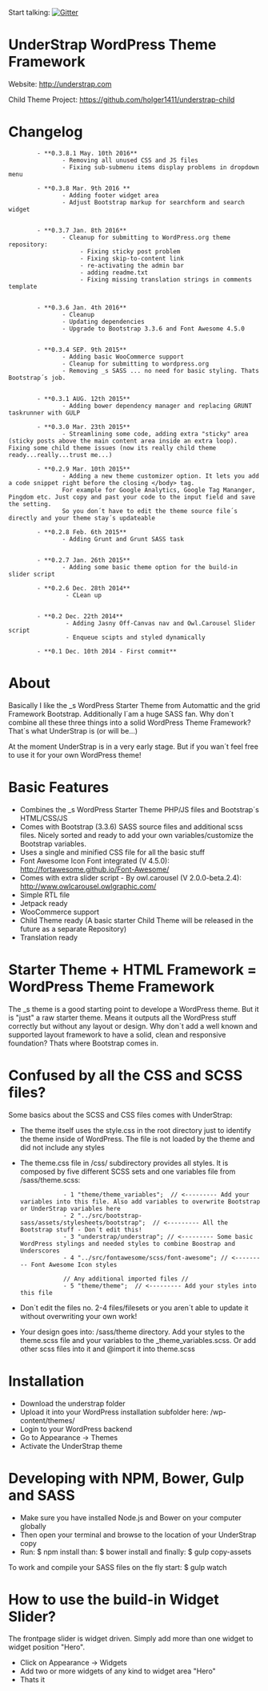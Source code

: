 Start talking: [![Gitter](https://badges.gitter.im/Join%20Chat.svg)](https://gitter.im/holger1411/understrap?utm_source=badge&utm_medium=badge&utm_campaign=pr-badge&utm_content=body_badge)

UnderStrap WordPress Theme Framework
===

Website: http://understrap.com

Child Theme Project: https://github.com/holger1411/understrap-child

Changelog
=
            - **0.3.8.1 May. 10th 2016**
                   - Removing all unused CSS and JS files
                   - Fixing sub-submenu items display problems in dropdown menu

            - **0.3.8 Mar. 9th 2016 **
                   - Adding footer widget area
                   - Adjust Bootstrap markup for searchform and search widget


            - **0.3.7 Jan. 8th 2016**
                   - Cleanup for submitting to WordPress.org theme repository:
                        - Fixing sticky post problem
                        - Fixing skip-to-content link
                        - re-activating the admin bar
                        - adding readme.txt
                        - Fixing missing translation strings in comments template


            - **0.3.6 Jan. 4th 2016**
                   - Cleanup
                   - Updating dependencies
                   - Upgrade to Bootstrap 3.3.6 and Font Awesome 4.5.0
                   

            - **0.3.4 SEP. 9th 2015**
                   - Adding basic WooCommerce support
                   - Cleanup for submitting to wordpress.org
                   - Removing _s SASS ... no need for basic styling. Thats Bootstrap´s job.


            - **0.3.1 AUG. 12th 2015**
                   - Adding bower dependency manager and replacing GRUNT taskrunner with GULP

            - **0.3.0 Mar. 23th 2015**
                   - Streamlining some code, adding extra "sticky" area (sticky posts above the main content area inside an extra loop). Fixing some child theme issues (now its really child theme ready...really...trust me...)

            - **0.2.9 Mar. 10th 2015**
                   - Adding a new theme customizer option. It lets you add a code snippet right before the closing </body> tag.
                   For example for Google Analytics, Google Tag Mananger, Pingdom etc. Just copy and past your code to the input field and save the setting.
                   So you don´t have to edit the theme source file´s directly and your theme stay´s updateable

            - **0.2.8 Feb. 6th 2015**
                   - Adding Grunt and Grunt SASS task


            - **0.2.7 Jan. 26th 2015**
                   - Adding some basic theme option for the build-in slider script

            - **0.2.6 Dec. 28th 2014**
                    - CLean up
                    
                    
            - **0.2 Dec. 22th 2014**
                    - Adding Jasny Off-Canvas nav and Owl.Carousel Slider script
                    - Enqueue scipts and styled dynamically
                                   
            - **0.1 Dec. 10th 2014 - First commit**

About
=
Basically I like the _s WordPress Starter Theme from Automattic and the grid Framework Bootstrap. Additionally I´am a huge SASS fan. Why don´t combine all these three things into a solid WordPress Theme Framework?
That´s what UnderStrap is (or will be...)

At the moment UnderStrap is in a very early stage. But if you wan´t feel free to use it for your own WordPress theme!

Basic Features
=
- Combines the _s WordPress Starter Theme PHP/JS files and Bootstrap´s HTML/CSS/JS
- Comes with Bootstrap (3.3.6) SASS source files and additional scss files. Nicely sorted and ready to add your own variables/customize the Bootstrap variables.
- Uses a single and minified CSS file for all the basic stuff
- Font Awesome Icon Font integrated (V 4.5.0): http://fortawesome.github.io/Font-Awesome/
- Comes with extra slider script - By owl.carousel (V 2.0.0-beta.2.4): http://www.owlcarousel.owlgraphic.com/
- Simple RTL file
- Jetpack ready
- WooCommerce support
- Child Theme ready (A basic starter Child Theme will be released in the future as a separate Repository)
- Translation ready

Starter Theme + HTML Framework = WordPress Theme Framework
=
The _s theme is a good starting point to develope a WordPress theme. But it is "just" a raw starter theme. Means it outputs all the WordPress stuff correctly but without any layout or design.
Why don´t add a well known and supported layout framework to have a solid, clean and responsive foundation? Thats where Bootstrap comes in.

Confused by all the CSS and SCSS files?
=
Some basics about the SCSS and CSS files comes with UnderStrap:
- The theme itself uses the style.css in the root directory just to identify the theme inside of WordPress. The file is not loaded by the theme and did not include any styles
- The theme.css file in /css/ subdirectory provides all styles. It is composed by five different SCSS sets and one variables file from /sass/theme.scss:

                  - 1 "theme/theme_variables";  // <--------- Add your variables into this file. Also add variables to overwrite Bootstrap or UnderStrap variables here
                  - 2 "../src/bootstrap-sass/assets/stylesheets/bootstrap";  // <--------- All the Bootstrap stuff - Don´t edit this!
                  - 3 "understrap/understrap"; // <--------- Some basic WordPress stylings and needed styles to combine Boostrap and Underscores
                  - 4 "../src/fontawesome/scss/font-awesome"; // <--------- Font Awesome Icon styles

                  // Any additional imported files //
                  - 5 "theme/theme";  // <--------- Add your styles into this file

- Don´t edit the files no. 2-4 files/filesets or you aren´t able to update it without overwriting your own work!
- Your design goes into: /sass/theme directory. Add your styles to the theme.scss file and your variables to the _theme_variables.scss. Or add other scss files into it and @import it into theme.scss

Installation
=
- Download the understrap folder
- Upload it into your WordPress installation subfolder here: /wp-content/themes/
- Login to your WordPress backend 
- Go to Appearance -> Themes
- Activate the UnderStrap theme

Developing with NPM, Bower, Gulp and SASS
=
- Make sure you have installed Node.js and Bower on your computer globally
- Then open your terminal and browse to the location of your UnderStrap copy
- Run:
                  $ npm install
than:
                  $ bower install
and finally:
                  $ gulp copy-assets

To work and compile your SASS files on the fly start:
                  $ gulp watch


How to use the build-in Widget Slider?
=
The frontpage slider is widget driven. Simply add more than one widget to widget position "Hero".
- Click on Appearance -> Widgets 
- Add two or more widgets of any kind to widget area "Hero"
- Thats it
